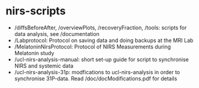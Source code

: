 nirs-scripts
============

- /diffsBeforeAfter, /overviewPlots, /recoveryFraction, /tools: scripts for data analysis, see /documentation
- /Labprotocol: Protocol on saving data and doing backups at the MRI Lab
- /MelatoninNirsProtocol: Protocol of NIRS Measurements during Melatonin study
- /ucl-nirs-analysis-manual: short set-up guide for script to synchronise NIRS and systemic data
- /ucl-nirs-analysis-31p: modfications to ucl-nirs-analysis in order to synchronise 31P-data. Read /doc/docModifications.pdf for details
